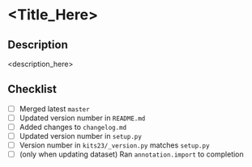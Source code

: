 # <Title_Here>

## Description

<description_here>

## Checklist

- [ ] Merged latest `master`
- [ ] Updated version number in `README.md`
- [ ] Added changes to `changelog.md`
- [ ] Updated version number in `setup.py`
- [ ] Version number in `kits23/_version.py` matches `setup.py`
- [ ] (only when updating dataset) Ran `annotation.import` to completion
